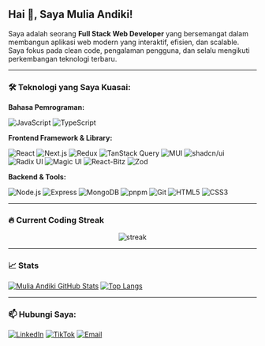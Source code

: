 ## Hai 👋, Saya Mulia Andiki!

Saya adalah seorang **Full Stack Web Developer** yang bersemangat dalam membangun aplikasi web modern yang interaktif, efisien, dan scalable. Saya fokus pada clean code, pengalaman pengguna, dan selalu mengikuti perkembangan teknologi terbaru.

---

### 🛠️ Teknologi yang Saya Kuasai:

**Bahasa Pemrograman:**

![JavaScript](https://img.shields.io/badge/JavaScript-F7DF1E?style=for-the-badge&logo=javascript&logoColor=black)
![TypeScript](https://img.shields.io/badge/TypeScript-007ACC?style=for-the-badge&logo=typescript&logoColor=white)

**Frontend Framework & Library:**

![React](https://img.shields.io/badge/React-20232A?style=for-the-badge&logo=react&logoColor=61DAFB)
![Next.js](https://img.shields.io/badge/Next.js-000000?style=for-the-badge&logo=nextdotjs&logoColor=white)
![Redux](https://img.shields.io/badge/Redux-764ABC?style=for-the-badge&logo=redux&logoColor=white)
![TanStack Query](https://img.shields.io/badge/TanStack_Query-ff4154?style=for-the-badge&logo=reactquery&logoColor=white)
![MUI](https://img.shields.io/badge/MUI-007FFF?style=for-the-badge&logo=mui&logoColor=white)
![shadcn/ui](https://img.shields.io/badge/Shadcn_UI-gray?style=for-the-badge)
![Radix UI](https://img.shields.io/badge/Radix_UI-black?style=for-the-badge)
![Magic UI](https://img.shields.io/badge/Magic_UI-purple?style=for-the-badge)
![React-Bitz](https://img.shields.io/badge/React_Bitz-61DAFB?style=for-the-badge)
![Zod](https://img.shields.io/badge/Zod-6A0DAD?style=for-the-badge)

**Backend & Tools:**

![Node.js](https://img.shields.io/badge/Node.js-43853D?style=for-the-badge&logo=node.js&logoColor=white)
![Express](https://img.shields.io/badge/Express.js-000000?style=for-the-badge&logo=express&logoColor=white)
![MongoDB](https://img.shields.io/badge/MongoDB-%234EA94B.svg?style=for-the-badge&logo=mongodb&logoColor=white)
![pnpm](https://img.shields.io/badge/pnpm-ffcc33?style=for-the-badge&logo=pnpm&logoColor=black)
![Git](https://img.shields.io/badge/Git-F05032?style=for-the-badge&logo=git&logoColor=white)
![HTML5](https://img.shields.io/badge/HTML5-E34F26?style=for-the-badge&logo=html5&logoColor=white)
![CSS3](https://img.shields.io/badge/CSS3-1572B6?style=for-the-badge&logo=css3&logoColor=white)

---

### 🔥 Current Coding Streak

<p align="center">
  <img src="https://github-readme-streak-stats-eight.vercel.app?user=MuliaAndiki&theme=tokyonight" alt="streak"/>
</p>

---

### 📈 Stats

[![Mulia Andiki GitHub Stats](https://github-readme-stats.vercel.app/api?username=MuliaAndiki&show_icons=true&theme=dracula)](https://github.com/anuraghazra/github-readme-stats)
[![Top Langs](https://github-readme-stats.vercel.app/api/top-langs/?username=MuliaAndiki&layout=compact&theme=dracula)](https://github.com/anuraghazra/github-readme-stats)

---

### 📫 Hubungi Saya:

[![LinkedIn](https://img.shields.io/badge/LinkedIn-%230077B5.svg?style=for-the-badge&logo=linkedin&logoColor=white)](https://www.linkedin.com/in/mulia-andiki-030457331)
[![TikTok](https://img.shields.io/badge/TikTok-000000?style=for-the-badge&logo=tiktok&logoColor=white)](https://www.tiktok.com/@dikzzycde)
[![Email](https://img.shields.io/badge/Email-%23EA4335.svg?style=for-the-badge&logo=gmail&logoColor=white)](mailto:muliaandiki@gmail.com)
